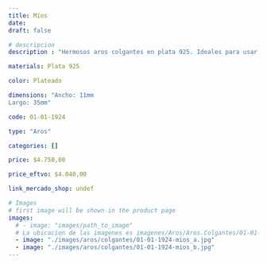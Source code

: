 ```yaml
---
title: Míos
date: 
draft: false

# descripcion
description : "Hermosos aros colgantes en plata 925. Ideales para usar todo el día."

materials: Plata 925

color: Plateado

dimensions: "Ancho: 11mm 
Largo: 35mm"

code: 01-01-1924

type: "Aros"

categories: []

price: $4.750,00

price_eftvo: $4.040,00

link_mercado_shop: undef

# Images
# first image will be shown in the product page
images:
  # - image: "images/path_to_image"
  # La ubicacion de las imagenes es imagenes/Aros/Aros.Colgantes/01-01-1924-mios
  - image: "./images/aros/colgantes/01-01-1924-mios_a.jpg"
  - image: "./images/aros/colgantes/01-01-1924-mios_b.jpg"
---
```

